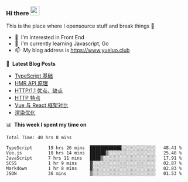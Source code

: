 ### Hi there <a href="https://www.yueluo.club/"><img src="https://media.giphy.com/media/hvRJCLFzcasrR4ia7z/giphy.gif" width="25px"></a>
This is the place where I opensource stuff and break things :rofl:

- 👀 &nbsp;I’m interested in Front End
- 🌱 &nbsp;I’m currently learning Javascript, Go
- 📫 &nbsp;My blog address is https://www.yueluo.club

📕 &nbsp;**Latest Blog Posts**

<!-- BLOG-POST-LIST:START -->
- [TypeScript 基础](https://www.yueluo.club/detail?articleId=628e2de01b72002733d9a4ae)
- [HMR API 原理](https://www.yueluo.club/detail?articleId=628986d265e52c438840ec8b)
- [HTTP/1.1 优点、缺点](https://www.yueluo.club/detail?articleId=62864afb65e52c438840dbd3)
- [HTTP 特点](https://www.yueluo.club/detail?articleId=62838e9765e52c438840ce43)
- [Vue 与 React 框架对比](https://www.yueluo.club/detail?articleId=627fa59f65e52c438840b32c)
- [渲染优化](https://www.yueluo.club/detail?articleId=627d9bf465e52c438840a852)
<!-- BLOG-POST-LIST:END -->

📊 &nbsp;**This week I spent my time on**

<!--START_SECTION:waka-->

```text
Total Time: 40 hrs 8 mins

TypeScript      19 hrs 26 mins  ████████████░░░░░░░░░░░░░   48.41 %
Vue.js          10 hrs 14 mins  ██████▒░░░░░░░░░░░░░░░░░░   25.48 %
JavaScript      7 hrs 11 mins   ████▒░░░░░░░░░░░░░░░░░░░░   17.91 %
SCSS            1 hr 9 mins     ▓░░░░░░░░░░░░░░░░░░░░░░░░   02.87 %
Markdown        1 hr 8 mins     ▓░░░░░░░░░░░░░░░░░░░░░░░░   02.83 %
JSON            36 mins         ▒░░░░░░░░░░░░░░░░░░░░░░░░   01.53 %
```

<!--END_SECTION:waka-->